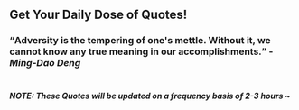 ## Get Your Daily Dose of Quotes!
### <q>Adversity is the tempering of one's mettle. Without it, we cannot know any true meaning in our accomplishments.</q> -<em>Ming-Dao Deng</em> <br><br>
##### NOTE: These Quotes will be updated on a frequency basis of 2-3 hours ~
